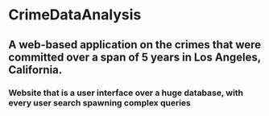 # CrimeDataAnalysis

## A web-based application on the crimes that were committed over a span of 5 years in Los Angeles, California.

### Website that is a user interface over a huge database, with every user search spawning complex queries
